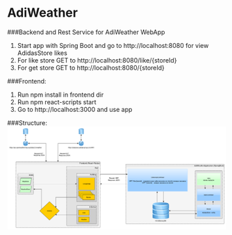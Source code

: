 # AdiWeather 
###Backend and Rest Service for AdiWeather WebApp

1. Start app with Spring Boot and go to http://localhost:8080 
for view AdidasStore likes
2. For like store GET to http://localhost:8080/like/{storeId}
3. For get store GET to http://localhost:8080/{storeId}


###Frontend:

1. Run npm install in frontend dir
2. Run npm react-scripts start
3. Go to http://localhost:3000 and use app

###Structure:
![alt text](scheme.png)
